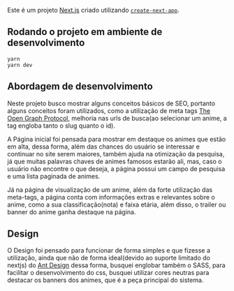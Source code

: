 Este é um projeto [Next.js](https://nextjs.org/) criado utilizando [`create-next-app`](https://github.com/vercel/next.js/tree/canary/packages/create-next-app).

## Rodando o projeto em ambiente de desenvolvimento

```
yarn
yarn dev
```

## Abordagem de desenvolvimento

Neste projeto busco mostrar alguns conceitos básicos de SEO, portanto alguns conceitos foram utilizados, como a utilização de meta tags [The Open Graph Protocol](https://ogp.me/), melhoria nas urls de busca(ao selecionar um anime, a tag engloba tanto o slug quanto o id).

A Página inicial foi pensada para mostrar em destaque os animes que estão em alta, dessa forma, além das chances do usuário se interessar e continuar no site serem maiores, também ajuda na otimização da pesquisa, já que muitas palavras chaves de animes famosos estarão ali, mas, caso o usuário não encontre o que deseja, a página possui um campo de pesquisa e uma lista paginada de animes.

Já na página de visualização de um anime, além da forte utilização das meta-tags, a página conta com informações extras e relevantes sobre o anime, como a sua classificação(nota) e faixa etária, além disso, o trailer ou banner do anime ganha destaque na página.

## Design

O Design foi pensado para funcionar de forma simples e que fizesse a utilização, ainda que não de forma ideal(devido ao suporte limitado do nextjs) do [Ant Design](https://ant.design/) dessa forma, busquei englobar também o SASS, para facilitar o desenvolvimento do css, busquei utilizar cores neutras para destacar os banners dos animes, que é a peça principal do sistema.

